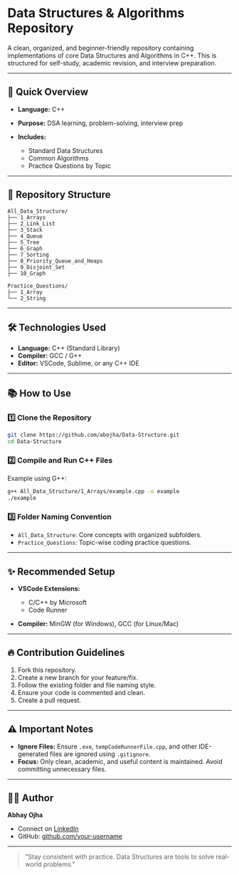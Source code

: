 # Data Structures & Algorithms Repository

A clean, organized, and beginner-friendly repository containing implementations of core Data Structures and Algorithms in C++. This is structured for self-study, academic revision, and interview preparation.

---

## 🚀 Quick Overview

* **Language:** C++
* **Purpose:** DSA learning, problem-solving, interview prep
* **Includes:**

  * Standard Data Structures
  * Common Algorithms
  * Practice Questions by Topic

---

## 📁 Repository Structure

```
All_Data_Structure/
├── 1_Arrays
├── 2_Link_List
├── 3_Stack
├── 4_Queue
├── 5_Tree
├── 6_Graph
├── 7_Sorting
├── 8_Priority_Queue_and_Heaps
├── 9_Disjoint_Set
├── 10_Graph

Practice_Questions/
├── 1_Array
└── 2_String
```

---

## 🛠️ Technologies Used

* **Language:** C++ (Standard Library)
* **Compiler:** GCC / G++
* **Editor:** VSCode, Sublime, or any C++ IDE

---

## 📚 How to Use

### 1️⃣ Clone the Repository

```bash
git clone https://github.com/abojha/Data-Structure.git
cd Data-Structure
```

### 2️⃣ Compile and Run C++ Files

Example using G++:

```bash
g++ All_Data_Structure/1_Arrays/example.cpp -o example
./example
```

### 3️⃣ Folder Naming Convention

* `All_Data_Structure`: Core concepts with organized subfolders.
* `Practice_Questions`: Topic-wise coding practice questions.

---

## ✨ Recommended Setup

* **VSCode Extensions:**

  * C/C++ by Microsoft
  * Code Runner
* **Compiler:** MinGW (for Windows), GCC (for Linux/Mac)

---

## 🔥 Contribution Guidelines

1. Fork this repository.
2. Create a new branch for your feature/fix.
3. Follow the existing folder and file naming style.
4. Ensure your code is commented and clean.
5. Create a pull request.

---

## ⚠️ Important Notes

* **Ignore Files:** Ensure `.exe`, `tempCodeRunnerFile.cpp`, and other IDE-generated files are ignored using `.gitignore`.
* **Focus:** Only clean, academic, and useful content is maintained. Avoid committing unnecessary files.


---

## 🙋‍♂️ Author

**Abhay Ojha**

* Connect on [LinkedIn](https://www.linkedin.com/abhayojha0012)
* GitHub: [github.com/your-username](https://github.com/abojha)

---

> "Stay consistent with practice. Data Structures are tools to solve real-world problems."
